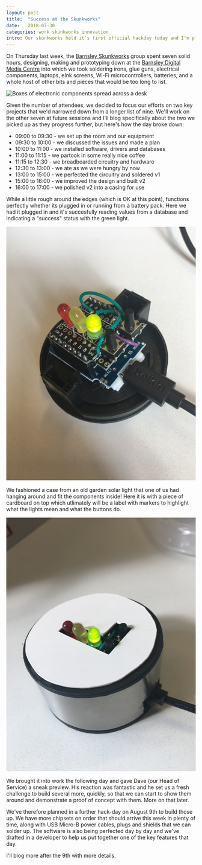 ```yaml
---
layout: post
title:  "Success at the Skunkworks"
date:   2018-07-30
categories: work skunkworks innovation
intro: Our skunkworks held it's first official hackday today and I'm pleased to say it went amazingly well and has already produced the makings of its first prototype.
---
```

On Thursday last week, the [Barnsley Skunkworks](https://barnsleyskunk.works) group spent seven solid hours, designing, making and prototyping down at the [Barnsley Digital Media Centre](https://www.barnsleydmc.co.uk) into which we took soldering irons, glue guns, electrical components, laptops, eInk screens, Wi-Fi microcontrollers, batteries, and a whole host of other bits and pieces that would be too long to list.

![Boxes of electronic components spread across a desk](https://pbs.twimg.com/media/DjC-mgQXgAMTldK.jpg:large)

Given the number of attendees, we decided to focus our efforts on two key projects that we'd narrowed down from a longer list of nine. We'll work on the other seven at future sessions and I'll blog specifically about the two we picked up as they progress further, but here's how the day broke down:

* 09:00 to 09:30 - we set up the room and our equipment
* 09:30 to 10:00 - we discussed the issues and made a plan
* 10:00 to 11:00 - we installed software, drivers and databases
* 11:00 to 11:15 - we partook in some really nice coffee
* 11:15 to 12:30 - we breadboarded circuitry and hardware
* 12:30 to 13:00 - we ate as we were hungry by now
* 13:00 to 15:00 - we perfected the circuitry and soldered v1
* 15:00 to 16:00 - we improved the design and built v2
* 16:00 to 17:00 - we polished v2 into a casing for use

While a little rough around the edges (which is OK at this point), functions perfectly whether its plugged in or running from a battery pack. Here we had it plugged in and it's succesfully reading values from a database and indicating a "success" status with the green light.

![Wemos D1 Mini with a soldered shield on top, seated in a rough case made from an old solar lamp](/images/sticky-with-his-dom-shield.jpg)

We fashioned a case from an old garden solar light that one of us had hanging around and fit the components inside! Here it is with a piece of cardboard on top which utlimately will be a label with markers to highlight what the lights mean and what the buttons do.

![Wemos D1 Mini with the lid of the solar case in place](/images/sticky-with-his-dom-solar-lid.jpg)

We brought it into work the following day and gave Dave (our Head of Service) a sneak preview. His reaction was fantastic and he set us a fresh challenge to build several more, quickly, so that we can start to show them around and demonstrate a proof of concept with them. More on that later.

We've therefore planned in a further hack-day on August 9th to build those up. We have more chipsets on order that should arrive this week in plenty of time, along with USB Micro-B power cables, plugs and shields that we can solder up. The software is also being perfected day by day and we've drafted in a developer to help us put together one of the key features that day.

I'll blog more after the 9th with more details.